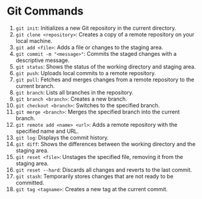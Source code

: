# Git Commands

1. `git init`: Initializes a new Git repository in the current directory.
2. `git clone <repository>`: Creates a copy of a remote repository on your local machine.
3. `git add <file>`: Adds a file or changes to the staging area.
4. `git commit -m "<message>"`: Commits the staged changes with a descriptive message.
5. `git status`: Shows the status of the working directory and staging area.
6. `git push`: Uploads local commits to a remote repository.
7. `git pull`: Fetches and merges changes from a remote repository to the current branch.
8. `git branch`: Lists all branches in the repository.
9. `git branch <branch>`: Creates a new branch.
10. `git checkout <branch>`: Switches to the specified branch.
11. `git merge <branch>`: Merges the specified branch into the current branch.
12. `git remote add <name> <url>`: Adds a remote repository with the specified name and URL.
13. `git log`: Displays the commit history.
14. `git diff`: Shows the differences between the working directory and the staging area.
15. `git reset <file>`: Unstages the specified file, removing it from the staging area.
16. `git reset --hard`: Discards all changes and reverts to the last commit.
17. `git stash`: Temporarily stores changes that are not ready to be committed.
18. `git tag <tagname>`: Creates a new tag at the current commit.

